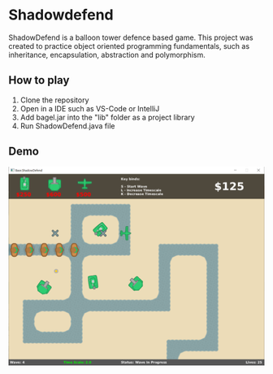 # Shadowdefend
ShadowDefend is a balloon tower defence based game. This project was created to practice object oriented programming fundamentals, such as inheritance, encapsulation, abstraction and polymorphism.

## How to play
1) Clone the repository
2) Open in a IDE such as VS-Code or IntelliJ
3) Add bagel.jar into the "lib" folder as a project library
4) Run ShadowDefend.java file

## Demo
![screenshot_demo](screenshots/Example1.png)


